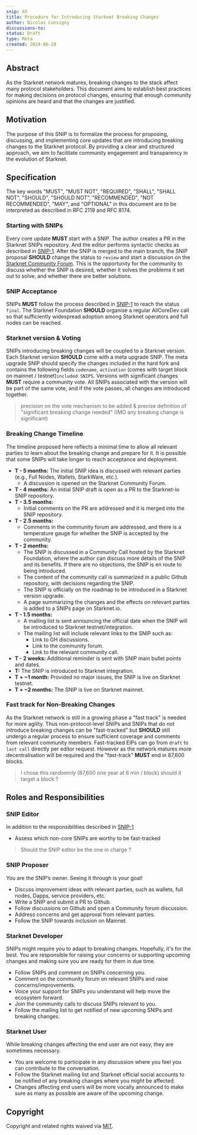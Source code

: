 ```yaml
---
snip: XX
title: Procedure for Introducing Starknet Breaking Changes
author: Nicolas Consigny 
discussions-to:
status: Draft
type: Meta
created: 2024-06-28
---
```


## **Abstract**

As the Starknet network matures, breaking changes to the stack affect many protocol stakeholders. This document aims to establish best practices for making decisions on protocol changes, ensuring that enough community opinions are heard and that the changes are justified.

## **Motivation**

The purpose of this SNIP is to formalize the process for proposing, discussing, and implementing core updates that are introducing breaking changes to the Starknet protocol. By providing a clear and structured approach, we aim to facilitate community engagement and transparency in the evolution of Starknet.

## **Specification**

The key words "MUST", "MUST NOT", "REQUIRED", "SHALL", "SHALL NOT", "SHOULD", "SHOULD NOT", "RECOMMENDED", "NOT RECOMMENDED", "MAY", and "OPTIONAL" in this document are to be interpreted as described in RFC 2119 and RFC 8174.


### **Starting with SNIPs**

Every core update **MUST** start with a SNIP. The author creates a PR in the Starknet SNIPs repository. And the editor performs syntactic checks as described in [SNIP-1](https://github.com/starknet-io/SNIPs/blob/main/SNIPS/snip-1.md#snip-editor-responsibilities). After the SNIP is merged to the main branch, the SNIP proposal **SHOULD** change the status to `review` and start a discussion on the [Starknet Community Forum](https://community.starknet.io/). This is the opportunity for the community to discuss whether the SNIP is desired, whether it solves the problems it set out to solve, and whether there are better solutions.

### **SNIP Acceptance**

SNIPs **MUST** follow the process described in [SNIP-1](https://github.com/starknet-io/SNIPs/blob/main/SNIPS/snip-1.md#snip-editor-responsibilities) to reach the status `final`. The Starknet Foundation **SHOULD** organise a regular AllCoreDev call so that sufficiently widespread adoption among Starknet operators and full nodes can be reached.

### **Starknet version & Voting**

SNIPs introducing breaking changes will be coupled to a Starknet version. Each Starknet version **SHOULD** come with a meta upgrade SNIP. The meta upgrade SNIP should specify the changes included in the hard fork and contains the following fields `codename`, `activation` (comes with target block on mainnet / testnet)`included SNIPS`. Versions with significant changes **MUST** require a community vote. All SNIPs associated with the version will be part of the same vote, and if the vote passes, all changes are introduced together.

> precision on the vote mechanism to be added & precise definition of "significant breaking change needed" (IMO any breaking change is significant)



### **Breaking Change Timeline**

The timeline proposed here reflects a minimal time to allow all relevant parties to learn about the breaking change and prepare for it. It is possible that some SNIPs will take longer to reach acceptance and deployment.

- **T - 5 months:** The initial SNIP idea is discussed with relevant parties (e.g., Full Nodes, Wallets, StarkWare, etc.).
  - A discussion is opened on the Starknet Community Forum.
- **T - 4 months:** An initial SNIP draft is open as a PR to the Starknet-io SNIP repository.
- **T - 3.5 months:**
  - Initial comments on the PR are addressed and it is merged into the SNIP repository.
- **T - 2.5 months:**
  - Comments in the community forum are addressed, and there is a temperature gauge for whether the SNIP is accepted by the community.
- **T - 2 months:**
  - The SNIP is discussed in a Community Call hosted by the Starknet Foundation, where the author can discuss more details of the SNIP and its benefits. If there are no objections, the SNIP is en route to being introduced.
  - The content of the community call is summarized in a public Github repository, with decisions regarding the SNIP.
  - The SNIP is officially on the roadmap to be introduced in a Starknet version upgrade.
  - A page summarizing the changes and the effects on relevant parties is added to a SNIPs page on Starknet.io.
- **T - 1.5 months:**
  - A mailing list is sent announcing the official date when the SNIP will be introduced to Starknet testnet/integration.
  - The mailing list will include relevant links to the SNIP such as:
    - Link to GH discussions.
    - Link to the community forum.
    - Link to the relevant community call.
- **T - 2 weeks:** Additional reminder is sent with SNIP main bullet points and dates.
- **T:** The SNIP is introduced to Starknet integration.
- **T + ~1 month:** Provided no major issues, the SNIP is live on Starknet testnet.
- **T + ~2 months:** The SNIP is live on Starknet mainnet.

### **Fast track for Non-Breaking Changes**

As the Starknet network is still in a growing phase a "fast track" is needed for more agility. Thus non-protocol-level SNIPs and SNIPs that do not introduce breaking changes can be "fast-tracked" but **SHOULD** still undergo a regular process to ensure sufficient coverage and comments from relevant community members. Fast-tracked EIPs can go from `draft` to `last call` directly per editor request. However as the network matures more decentralisation will be required and the "fast-track" **MUST** end in 87,600 blocks. 

> I chose this randomnly (87,600 one year at 6 min / block) should it target a block ?

## **Roles and Responsibilities**

### **SNIP Editor**
In addition to the responsibilities described in [SNIP-1](https://github.com/starknet-io/SNIPs/blob/main/SNIPS/snip-1.md#snip-editor-responsibilities)
- Assess which non-core SNIPs are worthy to be fast-tracked
> Should the SNIP editor be the one in charge ? 
### **SNIP Proposer**

You are the SNIP’s owner. Seeing it through is your goal!

- Discuss improvement ideas with relevant parties, such as wallets, full nodes, Dapps, service providers, etc.
- Write a SNIP and submit a PR to Github.
- Follow discussions on Github and open a Community forum discussion.
- Address concerns and get approval from relevant parties.
- Follow the SNIP towards inclusion on Mainnet.


### **Starknet Developer**

SNIPs might require you to adapt to breaking changes. Hopefully, it's for the best. You are responsible for raising your concerns or supporting upcoming changes and making sure you are ready for them in due time.

- Follow SNIPs and comment on SNIPs concerning you.
- Comment on the community forum on relevant SNIPs and raise concerns/improvements.
- Voice your support for SNIPs you understand will help move the ecosystem forward.
- Join the community calls to discuss SNIPs relevant to you.
- Follow the mailing list to get notified of new upcoming SNIPs and breaking changes.

### **Starknet User**

While breaking changes affecting the end user are not easy, they are sometimes necessary.

- You are welcome to participate in any discussion where you feel you can contribute to the conversation.
- Follow the Starknet mailing list and Starknet official social accounts to be notified of any breaking changes where you might be affected.
- Changes affecting end users will be more vocally announced to make sure as many as possible are aware of the upcoming change.

## **Copyright**

Copyright and related rights waived via [MIT](../LICENSE).

